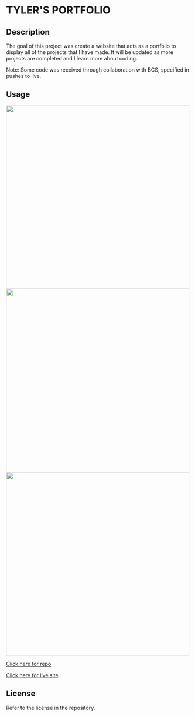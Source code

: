 # TYLER'S PORTFOLIO

## Description

The goal of this project was create a website that acts as a portfolio to display all of the projects that I have made. It will be updated as more projects are completed and I learn more about coding.

Note: Some code was received through collaboration with BCS, specified in pushes to live.

## Usage

<img src="https://github.com/tyler273/professional_portfolio_twoods/blob/main/assets/images/ss1.png" width = "500" />

<img src="https://github.com/tyler273/professional_portfolio_twoods/blob/main/assets/images/ss2.png" width = "500" />

<img src="https://github.com/tyler273/professional_portfolio_twoods/blob/main/assets/images/ss3.png" width = "500" />

[Click here for repo](https://github.com/tyler273/professional_portfolio_twoods)

[Click here for live site](https://tyler273.github.io/professional-portfolio-twoods/)

## License

Refer to the license in the repository.